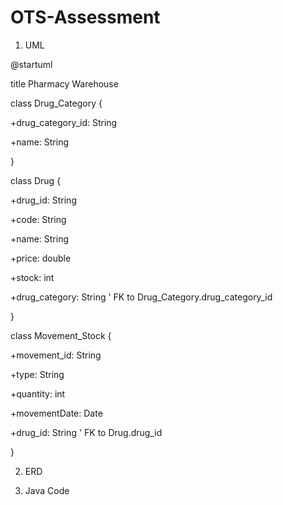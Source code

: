# OTS-Assessment

1. UML


@startuml

title Pharmacy Warehouse

class Drug_Category {

+drug_category_id: String

+name: String

}

class Drug {

+drug_id: String

+code: String

+name: String

+price: double

+stock: int

+drug_category: String   ' FK to Drug_Category.drug_category_id

}

class Movement_Stock {

+movement_id: String

+type: String

+quantity: int

+movementDate: Date

+drug_id: String         ' FK to Drug.drug_id

}

2. ERD




3. Java Code
